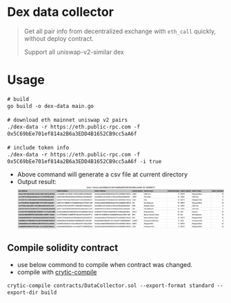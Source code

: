 # Dex data collector

> Get all pair info from decentralized exchange with `eth_call` quickly, without deploy contract.
> 
> Support all uniswap-v2-similar dex

# Usage
```shell
# build
go build -o dex-data main.go

# download eth mainnet uniswap v2 pairs
./dex-data -r https://eth.public-rpc.com -f 0x5C69bEe701ef814a2B6a3EDD4B1652CB9cc5aA6f

# include token info
./dex-data -r https://eth.public-rpc.com -f 0x5C69bEe701ef814a2B6a3EDD4B1652CB9cc5aA6f -i true
```
- Above command will generate a csv file at current directory
- Output result:
![](img/screenshot01.png)

## Compile solidity contract
- use below commond to compile when contract was changed.
- compile with [crytic-compile](https://github.com/crytic/crytic-compile)
```shell
crytic-compile contracts/DataCollector.sol --export-format standard --export-dir build
```